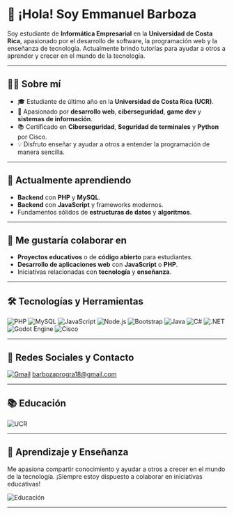 # 👋 ¡Hola! Soy Emmanuel Barboza

Soy estudiante de **Informática Empresarial** en la **Universidad de Costa Rica**, apasionado por el desarrollo de software, la programación web y la enseñanza de tecnología. Actualmente brindo tutorías para ayudar a otros a aprender y crecer en el mundo de la tecnología.

---

## 👨‍💻 Sobre mí

- 🎓 Estudiante de último año en la **Universidad de Costa Rica (UCR)**.
- 🧠 Apasionado por **desarrollo web**, **ciberseguridad**, **game dev** y **sistemas de información**.
- 📚 Certificado en **Ciberseguridad**, **Seguridad de terminales** y **Python** por Cisco.
- 💡 Disfruto enseñar y ayudar a otros a entender la programación de manera sencilla.

---

## 🌱 Actualmente aprendiendo

- **Backend** con **PHP** y **MySQL**.
- **Backend** con **JavaScript** y frameworks modernos.
- Fundamentos sólidos de **estructuras de datos** y **algoritmos**.

---

## 🤝 Me gustaría colaborar en

- **Proyectos educativos** o de **código abierto** para estudiantes.
- **Desarrollo de aplicaciones web** con **JavaScript** o **PHP**.
- Iniciativas relacionadas con **tecnología** y **enseñanza**.

---

## 🛠️ Tecnologías y Herramientas

![PHP](https://img.shields.io/badge/PHP-777BB4?style=for-the-badge&logo=php&logoColor=white)
![MySQL](https://img.shields.io/badge/MySQL-4479A1?style=for-the-badge&logo=mysql&logoColor=white)
![JavaScript](https://img.shields.io/badge/JavaScript-F7DF1E?style=for-the-badge&logo=javascript&logoColor=black)
![Node.js](https://img.shields.io/badge/Node.js-339933?style=for-the-badge&logo=nodedotjs&logoColor=white)
![Bootstrap](https://img.shields.io/badge/Bootstrap-7952B3?style=for-the-badge&logo=bootstrap&logoColor=white)
![Java](https://img.shields.io/badge/java-%23ED8B00.svg?style=for-the-badge&logo=openjdk&logoColor=white)
![C#](https://img.shields.io/badge/C%23-239120?style=for-the-badge&logo=c-sharp&logoColor=white)
![.NET](https://img.shields.io/badge/.NET-512BD4?style=for-the-badge&logo=dotnet&logoColor=white)
![Godot Engine](https://img.shields.io/badge/GODOT-%23FFFFFF.svg?style=for-the-badge&logo=godot-engine)
![Cisco](https://img.shields.io/badge/Cisco-049fd9?style=for-the-badge&logo=cisco&logoColor=black)

---

## 📲 Redes Sociales y Contacto

[![Gmail](https://img.shields.io/badge/Gmail-D14836?style=for-the-badge&logo=gmail&logoColor=white)](mailto:barbozaprogra18@gmail.com) barbozaprogra18@gmail.com

---

## 📚 Educación

![UCR](https://img.shields.io/badge/UCR-0066CC?style=for-the-badge&logo=university&logoColor=white)

---

## 🧠 Aprendizaje y Enseñanza

Me apasiona compartir conocimiento y ayudar a otros a crecer en el mundo de la tecnología. ¡Siempre estoy dispuesto a colaborar en iniciativas educativas!

![Educación](https://img.shields.io/badge/Educación-FFD700?style=for-the-badge&logo=book&logoColor=black)

---

<!---
EmmanuelBarboza/EmmanuelBarboza es un repositorio especial porque su `README.md` aparece en tu perfil de GitHub.
Puedes hacer clic en el enlace de Vista Previa para ver los cambios.
--->
